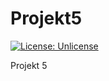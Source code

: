 # Projekt5

[![License: Unlicense](https://img.shields.io/badge/license-Unlicense-blue.svg)](http://unlicense.org/)

Projekt 5
